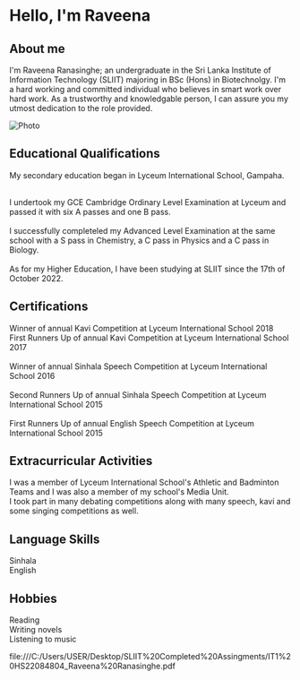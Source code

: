 <h1>Hello, I'm Raveena</h1>

<b><h2>About me</h2></b>

I'm Raveena Ranasinghe; an undergraduate in the Sri Lanka Institute of Information Technology (SLIIT) majoring in BSc (Hons) in Biotechnolgy. 
I'm a hard working and committed individual who believes in smart work over hard work. 
As a trustworthy and knowledgable person, I can assure you my utmost dedication to the role provided.

![Photo](https://user-images.githubusercontent.com/120706178/208288264-946d6683-4c30-4f10-8985-672032af09b7.jpg)

<b><h2>Educational Qualifications</h2></b>

My secondary education began in Lyceum International School, Gampaha.

<br>I undertook my GCE Cambridge Ordinary Level Examination at Lyceum and passed it with six A passes and one B pass.</br>
<br>I successfully completeled my Advanced Level Examination at the same school with a S pass in Chemistry, a C pass in Physics and a C pass in Biology.</br>
<br>As for my Higher Education, I have been studying at SLIIT since the 17th of October 2022.</br>

<b><h2>Certifications</h2></b>

Winner of annual Kavi Competition at Lyceum International School 2018
<br>First Runners Up of annual Kavi Competition at Lyceum International School 2017</br>
<br>Winner of annual Sinhala Speech Competition at Lyceum International School 2016</br>
<br>Second Runners Up of annual Sinhala Speech Competition at Lyceum International School 2015</br>
<br>First Runners Up of annual English Speech Competition at Lyceum International School 2015</br>

<b><h2>Extracurricular Activities</h2></b>

I was a member of Lyceum International School's Athletic and Badminton Teams and I was also a member of my school's Media Unit.
<br>I took part in many debating competitions along with many speech, kavi and some singing competitions as well.</br>

<b><h2>Language Skills</h2></b>

Sinhala
<br>English</br>

<b><h2>Hobbies</h2></b>
  
  Reading
  <br>Writing novels</br>
  Listening to music
  
file:///C:/Users/USER/Desktop/SLIIT%20Completed%20Assingments/IT1%20HS22084804_Raveena%20Ranasinghe.pdf

